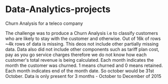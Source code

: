 # Data-Analytics-projects
Churn Analysis for a teleco company

The challenge was to produce a Churn Analysis i.e to classify customers who are likely to stay with the customer and otherwise. Out of 16k of rows ~4k rows of data is missing.
This deos not include other partially missing data. Data also did not include other components such as tariff plan cost, pay as you go service charges therefore we do not know how 
each customer's total revenue is being calculated.
Each month indicates the month the customer was churned. 1 means churned and 0 means retained. Each month indicates end of the month date. So october would be 31st October.
Data is only present for 3 months - October to December of 2015
